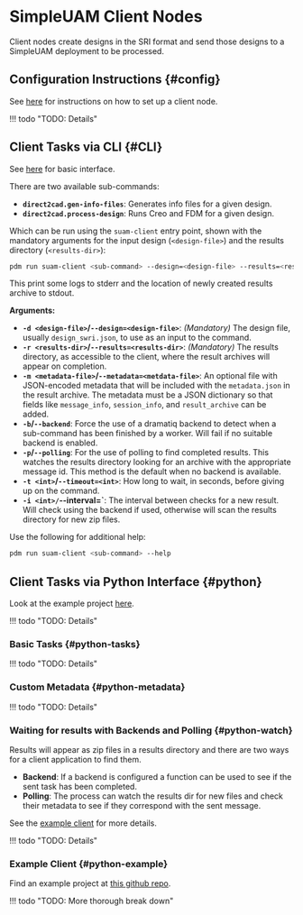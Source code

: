 # SimpleUAM Client Nodes

Client nodes create designs in the SRI format and send those designs to a
SimpleUAM deployment to be processed.

## Configuration Instructions {#config}

See [here](../../setup/client/#broker) for instructions on how to set up a client
node.

!!! todo "TODO: Details"

## Client Tasks via CLI {#CLI}

See [here](../../setup/client#test) for basic interface.

There are two available sub-commands:

- **`direct2cad.gen-info-files`**: Generates info files for a given design.
- **`direct2cad.process-design`**: Runs Creo and FDM for a given design.

Which can be run using the `suam-client` entry point, shown with the mandatory
arguments for the input design (`<design-file>`) and the results directory
(`<results-dir>`):

```bash
pdm run suam-client <sub-command> --design=<design-file> --results=<results-dir>
```

This print some logs to stderr and the location of newly created results archive
to stdout.

**Arguments:**

- **`-d <design-file>`/`--design=<design-file>`**: *(Mandatory)*
  The design file, usually `design_swri.json`, to use as an input to the command.
- **`-r <results-dir>`/`--results=<results-dir>`**: *(Mandatory)*
  The results directory, as accessible to the client, where the result archives
  will appear on completion.
- **`-m <metadata-file>`/`--metadata=<metdata-file>`**:
  An optional file with JSON-encoded metadata that will be included with the
  `metadata.json` in the result archive.
  The metadata must be a JSON dictionary so that fields like `message_info`,
  `session_info`, and `result_archive` can be added.
- **`-b`/`--backend`**: Force the use of a dramatiq backend to detect when a
  sub-command has been finished by a worker.
  Will fail if no suitable backend is enabled.
- **`-p`/`--polling`**: For the use of polling to find completed results.
  This watches the results directory looking for an archive with the appropriate
  message id.
  This method is the default when no backend is available.
- **`-t <int>`/`--timeout=<int>`**: How long to wait, in seconds, before giving
  up on the command.
- **`-i <int>/`--interval=<int>`**: The interval between checks for a new result.
  Will check using the backend if used, otherwise will scan the results directory
  for new zip files.

Use the following for additional help:

```bash
pdm run suam-client <sub-command> --help
```

## Client Tasks via Python Interface {#python}

Look at the example project [here](https://github.com/LOGiCS-Project/swri-simple-uam-example).

!!! todo "TODO: Details"

### Basic Tasks {#python-tasks}

!!! todo "TODO: Details"

### Custom Metadata {#python-metadata}

!!! todo "TODO: Details"

### Waiting for results with Backends and Polling {#python-watch}

Results will appear as zip files in a results directory and there are
two ways for a client application to find them.

- **Backend**: If a backend is configured a function can be used to see if
  the sent task has been completed.
- **Polling**: The process can watch the results dir for new files and check
  their metadata to see if they correspond with the sent message.

See the [example client](#example) for more details.

!!! todo "TODO: Details"

### Example Client {#python-example}

Find an example project at [this github repo](https://github.com/LOGiCS-Project/swri-simple-uam-example).

!!! todo "TODO: More thorough break down"
